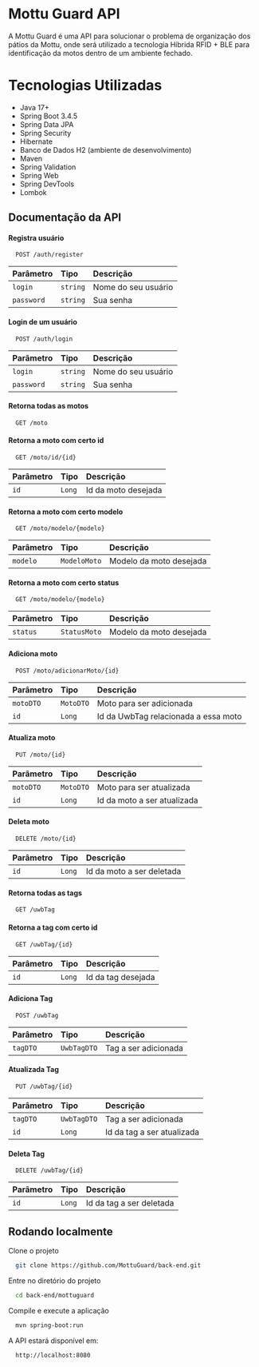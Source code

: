 
# Mottu Guard API

A Mottu Guard é uma API para solucionar o problema de organização dos pátios da Mottu, onde será utilizado a tecnologia Híbrida RFID + BLE para identificação da motos dentro de um ambiente fechado.

# Tecnologias Utilizadas

- Java 17+
- Spring Boot 3.4.5
- Spring Data JPA
- Spring Security
- Hibernate
- Banco de Dados H2 (ambiente de desenvolvimento)
- Maven
- Spring Validation
- Spring Web
- Spring DevTools
- Lombok


## Documentação da API

#### Registra usuário

```http
  POST /auth/register
```

| Parâmetro   | Tipo       | Descrição                           |
| :---------- | :--------- | :---------------------------------- |
| `login` | `string` | Nome do seu usuário |
| `password` | `string` | Sua senha |


#### Login de  um usuário

```http
  POST /auth/login
```

| Parâmetro   | Tipo       | Descrição                                   |
| :---------- | :--------- | :------------------------------------------ |
| `login` | `string` | Nome do seu usuário |
| `password` | `string` | Sua senha |

#### Retorna todas as motos

```http
  GET /moto
```

#### Retorna a moto com certo id

```http
  GET /moto/id/{id}
```

| Parâmetro   | Tipo       | Descrição                                   |
| :---------- | :--------- | :------------------------------------------ |
| `id` | `Long` | Id da moto desejada |

#### Retorna a moto com certo modelo

```http
  GET /moto/modelo/{modelo}
```

| Parâmetro   | Tipo       | Descrição                                   |
| :---------- | :--------- | :------------------------------------------ |
| `modelo` | `ModeloMoto` | Modelo da moto desejada |

#### Retorna a moto com certo status

```http
  GET /moto/modelo/{modelo}
```

| Parâmetro   | Tipo       | Descrição                                   |
| :---------- | :--------- | :------------------------------------------ |
| `status` | `StatusMoto` | Modelo da moto desejada |

#### Adiciona moto

```http
  POST /moto/adicionarMoto/{id}
```

| Parâmetro   | Tipo       | Descrição                                   |
| :---------- | :--------- | :------------------------------------------ |
| `motoDTO` | `MotoDTO` | Moto para ser adicionada |
| `id` | `Long` | Id da UwbTag relacionada a essa moto |

#### Atualiza moto

```http
  PUT /moto/{id}
```

| Parâmetro   | Tipo       | Descrição                                   |
| :---------- | :--------- | :------------------------------------------ |
| `motoDTO` | `MotoDTO` | Moto para ser atualizada |
| `id` | `Long` | Id da moto a ser atualizada |

#### Deleta moto

```http
  DELETE /moto/{id}
```

| Parâmetro   | Tipo       | Descrição                                   |
| :---------- | :--------- | :------------------------------------------ |
| `id` | `Long` | Id da moto a ser deletada |

#### Retorna todas as tags

```http
  GET /uwbTag
```

#### Retorna a tag com certo id

```http
  GET /uwbTag/{id}
```

| Parâmetro   | Tipo       | Descrição                                   |
| :---------- | :--------- | :------------------------------------------ |
| `id` | `Long` | Id da tag desejada |


#### Adiciona Tag

```http
  POST /uwbTag
```

| Parâmetro   | Tipo       | Descrição                                   |
| :---------- | :--------- | :------------------------------------------ |
| `tagDTO` | `UwbTagDTO` | Tag a ser adicionada |

#### Atualizada Tag

```http
  PUT /uwbTag/{id}
```

| Parâmetro   | Tipo       | Descrição                                   |
| :---------- | :--------- | :------------------------------------------ |
| `tagDTO` | `UwbTagDTO` | Tag a ser adicionada |
| `id` | `Long` | Id da tag a ser atualizada |

#### Deleta Tag

```http
  DELETE /uwbTag/{id}
```

| Parâmetro   | Tipo       | Descrição                                   |
| :---------- | :--------- | :------------------------------------------ |
| `id` | `Long` | Id da tag a ser deletada |







## Rodando localmente

Clone o projeto

```bash
  git clone https://github.com/MottuGuard/back-end.git
```

Entre no diretório do projeto

```bash
  cd back-end/mottuguard
```

Compile e execute a aplicação

```bash
  mvn spring-boot:run
```

A API estará disponível em:

```bash
  http://localhost:8080
```

